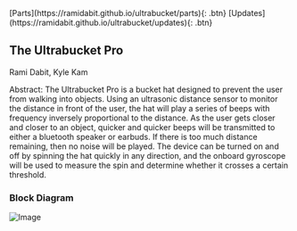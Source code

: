 <link rel="stylesheet" href="styles.css">
[Parts](https://ramidabit.github.io/ultrabucket/parts){: .btn}
[Updates](https://ramidabit.github.io/ultrabucket/updates){: .btn}


## The Ultrabucket Pro

Rami Dabit, Kyle Kam

Abstract: The Ultrabucket Pro is a bucket hat designed to prevent the user from walking into objects. Using an ultrasonic distance sensor to monitor the distance in front of the user, the hat will play a series of beeps with frequency inversely proportional to the distance. As the user gets closer and closer to an object, quicker and quicker beeps will be transmitted to either a bluetooth speaker or earbuds. If there is too much distance remaining, then no noise will be played. The device can be turned on and off by spinning the hat quickly in any direction, and the onboard gyroscope will be used to measure the spin and determine whether it crosses a certain threshold.

### Block Diagram
![Image](https://i.imgur.com/DSP5qK6.png)

